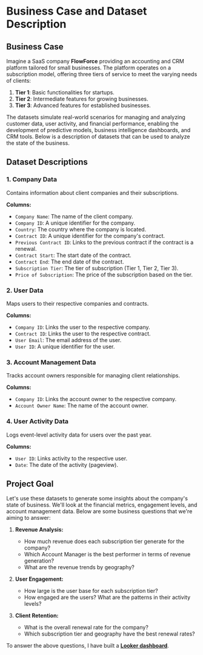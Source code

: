 # Business Case and Dataset Description

## Business Case

Imagine a SaaS company **FlowForce** providing an accounting and CRM platform tailored for small businesses. The platform operates on a subscription model, offering three tiers of service to meet the varying needs of clients:

1. **Tier 1**: Basic functionalities for startups.
2. **Tier 2**: Intermediate features for growing businesses.
3. **Tier 3**: Advanced features for established businesses.

The datasets simulate real-world scenarios for managing and analyzing customer data, user activity, and financial performance, enabling the development of predictive models, business intelligence dashboards, and CRM tools. Below is a description of datasets that can be used to analyze the state of the business.

## Dataset Descriptions

### 1. **Company Data**
Contains information about client companies and their subscriptions.

**Columns:**
- `Company Name`: The name of the client company.
- `Company ID`: A unique identifier for the company.
- `Country`: The country where the company is located.
- `Contract ID`: A unique identifier for the company's contract.
- `Previous Contract ID`: Links to the previous contract if the contract is a renewal.
- `Contract Start`: The start date of the contract.
- `Contract End`: The end date of the contract.
- `Subscription Tier`: The tier of subscription (Tier 1, Tier 2, Tier 3).
- `Price of Subscription`: The price of the subscription based on the tier.

### 2. **User Data**
Maps users to their respective companies and contracts.

**Columns:**
- `Company ID`: Links the user to the respective company.
- `Contract ID`: Links the user to the respective contract.
- `User Email`: The email address of the user.
- `User ID`: A unique identifier for the user.

### 3. **Account Management Data**
Tracks account owners responsible for managing client relationships.

**Columns:**
- `Company ID`: Links the account owner to the respective company.
- `Account Owner Name`: The name of the account owner.

### 4. **User Activity Data**
Logs event-level activity data for users over the past year.

**Columns:**
- `User ID`: Links activity to the respective user.
- `Date`: The date of the activity (pageview).

## Project Goal
Let's use these datasets to generate some insights about the company's state of business. We'll look at the financial metrics, engagement levels, and account management data. Below are some business questions that we're aiming to answer:

1. **Revenue Analysis:**
   - How much revenue does each subscription tier generate for the company?
   - Which Account Manager is the best performer in terms of revenue generation?
   - What are the revenue trends by geography?

2. **User Engagement:**
   - How large is the user base for each subscription tier?
   - How engaged are the users? What are the patterns in their activity levels?

3. **Client Retention:**
   - What is the overall renewal rate for the company?
   - Which subscription tier and geography have the best renewal rates?


To answer the above questions, I have built a [**Looker dashboard**](https://lookerstudio.google.com/reporting/58cf6d9f-25bb-4dea-ae78-fe2fecfa2d49).